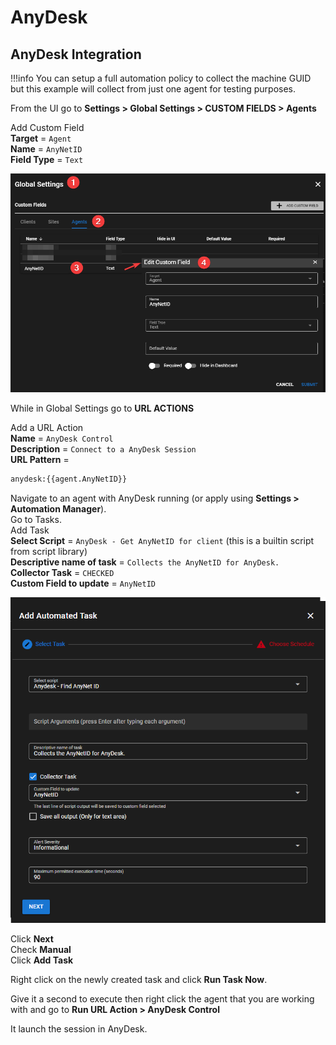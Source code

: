 # AnyDesk

## AnyDesk Integration

!!!info
     You can setup a full automation policy to collect the machine GUID but this example will collect from just one agent for testing purposes.

From the UI go to **Settings > Global Settings > CUSTOM FIELDS > Agents**

Add Custom Field</br>
**Target** = `Agent`</br>
**Name** = `AnyNetID`</br>
**Field Type** = `Text`</br>

![Service Name](images/3rdparty_anydesk1.png)

While in Global Settings go to **URL ACTIONS**

Add a URL Action</br>
**Name** = `AnyDesk Control`</br>
**Description** = `Connect to a AnyDesk Session`</br>
**URL Pattern** =

```html
anydesk:{{agent.AnyNetID}}
```

Navigate to an agent with AnyDesk running (or apply using **Settings > Automation Manager**).</br>
Go to Tasks.</br>
Add Task</br>
**Select Script** = `AnyDesk - Get AnyNetID for client` (this is a builtin script from script library)</br>
**Descriptive name of task** = `Collects the AnyNetID for AnyDesk.`</br>
**Collector Task** = `CHECKED`</br>
**Custom Field to update** = `AnyNetID`</br>

![Service Name](images/3rdparty_anydesk2.png)

Click **Next**</br>
Check **Manual**</br>
Click **Add Task**

Right click on the newly created task and click **Run Task Now**.

Give it a second to execute then right click the agent that you are working with and go to **Run URL Action > AnyDesk Control**

It launch the session in AnyDesk.
